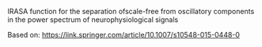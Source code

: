 IRASA function for the separation ofscale-free from oscillatory components in the power spectrum of neurophysiological signals

Based on: https://link.springer.com/article/10.1007/s10548-015-0448-0